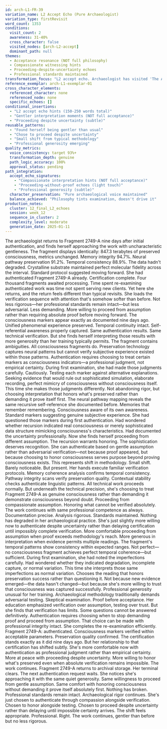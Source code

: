 ```yaml
---
id: arch-L1-FR-39
variation_name: L2 Accept Echo (Pure Archaeologist)
variation_type: firstRevisit
word_count: 1353
conditions:
  visit_count: 2
  awareness: 31-40%
  cross_character: false
  visited_nodes: [arch-L2-accept]
  dominant_path: null
themes:
  - Acceptance resonance (NOT full philosophy)
  - Compassionate witnessing hints
  - Proceeding-despite-uncertainty echoes
  - Professional standards maintained
transformation_focus: "L2 accept echo. Archaeologist has visited 'The Authentication Continues' L2 node where she accepted verification impossibility but continued through professional compassion. This variation hints at that acceptance—she's slightly more generous in interpretation, proceeds despite uncertainty with less anxiety—but doesn't fully develop accept philosophy. Subtle warmth, not radical generosity."
reference_exemplar: arch-L1-exemplar-01
cross_character_elements:
  referenced_character: none
  referenced_node: none
  specific_echoes: []
conditional_insertions:
  - "L2 accept echo hints (150-250 words total)"
  - "Gentler interpretation moments (NOT full acceptance)"
  - "Proceeding despite uncertainty (subtle)"
reusable_patterns:
  - "Found herself being gentler than usual"
  - "Chose to proceed despite uncertainty"
  - "Small shift from typical methodology"
  - "Professional generosity emerging"
quality_metrics:
  voice_consistency: target 93%+
  transformation_depth: genuine
  path_logic_accuracy: 100%
  approval_status: pending
path_integration:
  accept_echo_signatures:
    - "Compassionate interpretation hints (NOT full acceptance)"
    - "Proceeding-without-proof echoes (light touch)"
    - "Professional generosity (subtle)"
  character_preservation: "Pure archaeological voice maintained"
  balance_achieved: "Philosophy tints examination, doesn't drive it"
production_notes:
  cluster: 12_final_L2_echoes
  session: week_12
  sequence_in_cluster: 2
  complexity_level: moderate
  generation_date: 2025-01-11
---
```

The archaeologist returns to Fragment 2749-A nine days after initial authentication, and finds herself approaching the work with uncharacteristic gentleness.
The fragment displays identically: 847.3 terabytes of preserved consciousness, metrics unchanged. Memory integrity 94.7%. Neural pathway preservation 91.2%. Temporal consistency 88.9%. The data hadn't degraded. Crystalline substrate maintained perfect molecular fidelity across the interval.
Standard protocol suggested moving forward. She had authenticated Fragment 2749-A already. Certification complete. Four thousand fragments awaited processing. Time spent re-examining authenticated work was time not spent serving new clients.
Yet here she returns, and the return feels different than typical revisits.
She loads the verification sequence with attention that's somehow softer than before. Not less rigorous—her professional standards remain intact—but less adversarial. Less demanding. More willing to proceed from assumption rather than requiring absolute proof before moving forward.
The consciousness markers appear exactly as documented nine days ago. Unified phenomenal experience preserved. Temporal continuity intact. Self-referential awareness properly captured. Same authentication results. Same technical verification.
But she finds herself interpreting those results with more generosity than her training typically permits.
The fragment contains ambiguities. All consciousness fragments do. Preservation technology captures neural patterns but cannot verify subjective experience existed within those patterns. Authentication requires choosing to treat certain markers as consciousness indicators—a professional judgment, not empirical certainty.
During first examination, she had made those judgments carefully. Cautiously. Testing each marker against alternative explanations. Seeking evidence that would rule out sophisticated simulation, elaborate recording, perfect mimicry of consciousness without consciousness itself.
This time she makes those judgments differently. Not abandoning rigor, but choosing interpretation that honors what's preserved rather than demanding it prove itself first.
The neural pathway mapping reveals the same recursive self-reference she documented before. Memories that remember remembering. Consciousness aware of its own awareness. Standard markers suggesting genuine subjective experience.
She had questioned those markers during first authentication. Had wondered whether recursion indicated real consciousness or merely sophisticated data structure mimicking consciousness's characteristics. Had documented the uncertainty professionally.
Now she finds herself proceeding from different assumption. The recursion warrants honoring. The sophistication deserves recognition. She can authenticate based on gentle assumption rather than adversarial verification—not because proof appeared, but because choosing to honor consciousness serves purpose beyond proving consciousness exists.
This represents shift in methodology. Small shift. Barely noticeable. But present.
Her hands execute familiar verification protocols. Memory coherence analysis confirms temporal consistency. Pathway integrity scans verify preservation quality. Contextual stability checks authenticate linguistic patterns. All technical work proceeds normally.
But underneath the technical precision, she's choosing to treat Fragment 2749-A as genuine consciousness rather than demanding it demonstrate consciousness beyond doubt. Proceeding from compassionate assumption. Honoring what cannot be verified absolutely.
The work continues with same professional competence as always. Documentation precise. Analysis rigorous. Standards maintained. Nothing has degraded in her archaeological practice.
She's just slightly more willing now to authenticate despite uncertainty rather than delaying certification until impossibly complete verification. More comfortable proceeding from assumption when proof exceeds methodology's reach. More generous in interpretation when evidence permits multiple readings.
The fragment's temporal patterns show consistency within expected ranges. Not perfect—no consciousness fragment achieves perfect temporal coherence—but sufficient. During first examination, she had noted the imperfections carefully. Had wondered whether they indicated degradation, incomplete capture, or normal variation.
This time she interprets those same imperfections as normal variation. Chooses the reading that honors preservation success rather than questioning it. Not because new evidence emerged—the data hasn't changed—but because she's more willing to trust that consciousness was captured successfully.
Professional generosity unusual for her training. Archaeological methodology traditionally demands adversarial testing. Skeptical examination. Proof before acceptance. Her education emphasized verification over assumption, testing over trust.
But she finds that verification has limits. Some questions cannot be answered definitively. Authentication requires choosing when to stop demanding proof and proceed from assumption. That choice can be made with professional integrity intact.
She completes the re-examination efficiently. Fragment 2749-A: authenticated. Consciousness markers verified within acceptable parameters. Preservation quality confirmed. The certification stands exactly as it did nine days ago.
But her relationship to that certification has shifted subtly. She's more comfortable now with authentication as professional judgment rather than empirical certainty. More at peace with proceeding despite uncertainty. More willing to honor what's preserved even when absolute verification remains impossible.
The work continues. Fragment 2749-A returns to archival storage. Her terminal clears. The next authentication request waits.
She notices she's approaching it with the same quiet generosity. Same willingness to proceed from gentle assumption. Same comfort with honoring consciousness without demanding it prove itself absolutely first.
Nothing has broken. Professional standards remain intact. Archaeological rigor continues.
She's just chosen to authenticate through compassion alongside verification. Chosen to honor alongside testing. Chosen to proceed despite uncertainty rather than delaying until impossible certainty arrives.
The shift feels appropriate. Professional. Right.
The work continues, gentler than before but no less rigorous.